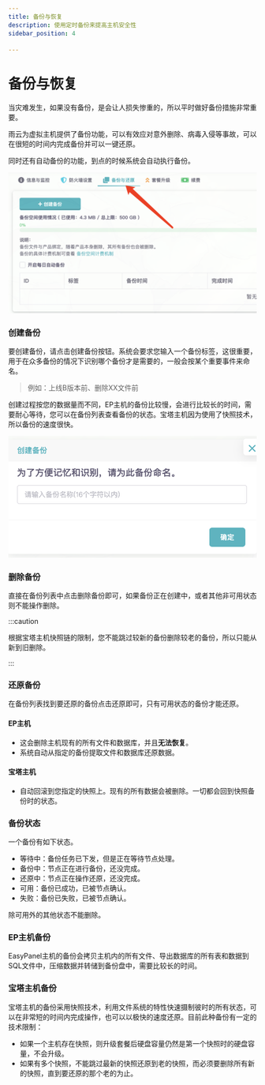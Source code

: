 ```yaml
---
title: 备份与恢复
description: 使用定时备份来提高主机安全性
sidebar_position: 4

---
```



# 备份与恢复

当灾难发生，如果没有备份，是会让人损失惨重的，所以平时做好备份措施非常重要。

雨云为虚拟主机提供了备份功能，可以有效应对意外删除、病毒入侵等事故，可以在很短的时间内完成备份并可以一键还原。

同时还有自动备份的功能，到点的时候系统会自动执行备份。

![image-20221219121109837@50](./assets/image-20221219121109837.png)

### 创建备份

要创建备份，请点击创建备份按钮。系统会要求您输入一个备份标签，这很重要，用于在众多备份的情况下识别哪个备份才是需要的，一般会按某个重要事件来命名。

> 例如：上线B版本前、删除XX文件前

创建过程按您的数据量而不同，EP主机的备份比较慢，会进行比较长的时间，需要耐心等待，您可以在备份列表查看备份的状态。宝塔主机因为使用了快照技术，所以备份的速度很快。

![image-20221219121319141@50](./assets/image-20221219121319141.png)

### 删除备份

直接在备份列表中点击删除备份即可，如果备份正在创建中，或者其他非可用状态则不能操作删除。

:::caution

根据宝塔主机快照链的限制，您不能跳过较新的备份删除较老的备份，所以只能从新到旧删除。

:::



### 还原备份

在备份列表找到要还原的备份点击还原即可，只有可用状态的备份才能还原。

#### EP主机

+ 这会删除主机现有的所有文件和数据库，并且**无法恢复**。
+ 系统自动从指定的备份提取文件和数据库还原数据。

#### 宝塔主机

+ 自动回滚到您指定的快照上。现有的所有数据会被删除。一切都会回到快照备份时的状态。



### 备份状态

一个备份有如下状态。

+ 等待中：备份任务已下发，但是正在等待节点处理。
+ 备份中：节点正在进行备份，还没完成。
+ 还原中：节点正在操作还原，还没完成。
+ 可用：备份已成功，已被节点确认。
+ 失败：备份已失败，已被节点确认。

除可用外的其他状态不能删除。



### EP主机备份

EasyPanel主机的备份会拷贝主机内的所有文件、导出数据库的所有表和数据到SQL文件中，压缩数据并转储到备份盘中，需要比较长的时间。



### 宝塔主机备份

宝塔主机的备份采用快照技术，利用文件系统的特性快速摄制彼时的所有状态，可以在非常短的时间内完成操作，也可以以极快的速度还原。目前此种备份有一定的技术限制：

- 如果一个主机存在快照，则升级套餐后硬盘容量仍然是第一个快照时的硬盘容量，不会升级。
- 如果有多个快照，不能跳过最新的快照还原到老的快照，而必须要删除所有新的快照，直到要还原的那个老的为止。